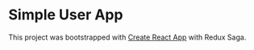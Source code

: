 # Simple User App

This project was bootstrapped with [Create React App](https://github.com/facebook/create-react-app) with Redux Saga.
